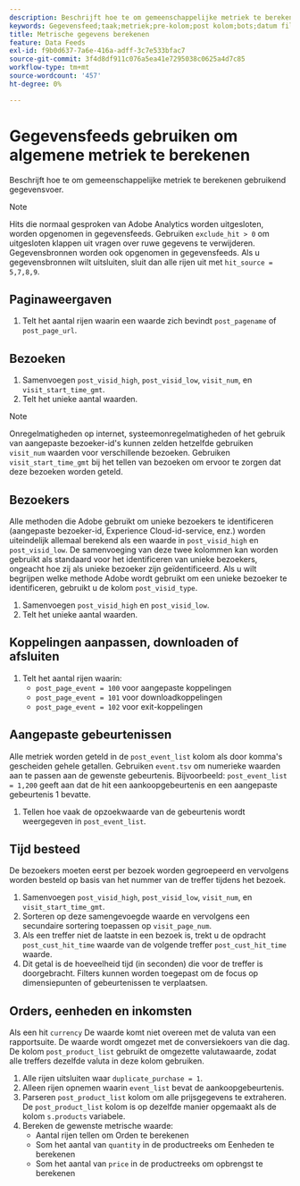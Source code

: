 ```yaml
---
description: Beschrijft hoe te om gemeenschappelijke metriek te berekenen gebruikend gegevensvoer.
keywords: Gegevensfeed;taak;metriek;pre-kolom;post kolom;bots;datum filteren;gebeurtenistekenreeks;common;formules
title: Metrische gegevens berekenen
feature: Data Feeds
exl-id: f9b0d637-7a6e-416a-adff-3c7e533bfac7
source-git-commit: 3f4d8df911c076a5ea41e7295038c0625a4d7c85
workflow-type: tm+mt
source-wordcount: '457'
ht-degree: 0%

---
```


# Gegevensfeeds gebruiken om algemene metriek te berekenen

Beschrijft hoe te om gemeenschappelijke metriek te berekenen gebruikend gegevensvoer.

>[!NOTE]
>
>Hits die normaal gesproken van Adobe Analytics worden uitgesloten, worden opgenomen in gegevensfeeds. Gebruiken `exclude_hit > 0` om uitgesloten klappen uit vragen over ruwe gegevens te verwijderen. Gegevensbronnen worden ook opgenomen in gegevensfeeds. Als u gegevensbronnen wilt uitsluiten, sluit dan alle rijen uit met `hit_source = 5,7,8,9`.

## Paginaweergaven

1. Telt het aantal rijen waarin een waarde zich bevindt `post_pagename` of `post_page_url`.

## Bezoeken

1. Samenvoegen `post_visid_high`, `post_visid_low`, `visit_num`, en `visit_start_time_gmt`.
1. Telt het unieke aantal waarden.

>[!NOTE]
>
>Onregelmatigheden op internet, systeemonregelmatigheden of het gebruik van aangepaste bezoeker-id&#39;s kunnen zelden hetzelfde gebruiken `visit_num` waarden voor verschillende bezoeken. Gebruiken `visit_start_time_gmt` bij het tellen van bezoeken om ervoor te zorgen dat deze bezoeken worden geteld.

## Bezoekers

Alle methoden die Adobe gebruikt om unieke bezoekers te identificeren (aangepaste bezoeker-id, Experience Cloud-id-service, enz.) worden uiteindelijk allemaal berekend als een waarde in `post_visid_high` en `post_visid_low`. De samenvoeging van deze twee kolommen kan worden gebruikt als standaard voor het identificeren van unieke bezoekers, ongeacht hoe zij als unieke bezoeker zijn geïdentificeerd. Als u wilt begrijpen welke methode Adobe wordt gebruikt om een unieke bezoeker te identificeren, gebruikt u de kolom `post_visid_type`.

1. Samenvoegen `post_visid_high` en `post_visid_low`.
2. Telt het unieke aantal waarden.

## Koppelingen aanpassen, downloaden of afsluiten

1. Telt het aantal rijen waarin:
   * `post_page_event = 100` voor aangepaste koppelingen
   * `post_page_event = 101` voor downloadkoppelingen
   * `post_page_event = 102` voor exit-koppelingen

## Aangepaste gebeurtenissen

Alle metriek worden geteld in de `post_event_list` kolom als door komma&#39;s gescheiden gehele getallen. Gebruiken `event.tsv` om numerieke waarden aan te passen aan de gewenste gebeurtenis. Bijvoorbeeld: `post_event_list = 1,200` geeft aan dat de hit een aankoopgebeurtenis en een aangepaste gebeurtenis 1 bevatte.

1. Tellen hoe vaak de opzoekwaarde van de gebeurtenis wordt weergegeven in `post_event_list`.

## Tijd besteed

De bezoekers moeten eerst per bezoek worden gegroepeerd en vervolgens worden besteld op basis van het nummer van de treffer tijdens het bezoek.

1. Samenvoegen `post_visid_high`, `post_visid_low`, `visit_num`, en `visit_start_time_gmt`.
2. Sorteren op deze samengevoegde waarde en vervolgens een secundaire sortering toepassen op `visit_page_num`.
3. Als een treffer niet de laatste in een bezoek is, trekt u de opdracht `post_cust_hit_time` waarde van de volgende treffer `post_cust_hit_time` waarde.
4. Dit getal is de hoeveelheid tijd (in seconden) die voor de treffer is doorgebracht. Filters kunnen worden toegepast om de focus op dimensiepunten of gebeurtenissen te verplaatsen.

## Orders, eenheden en inkomsten

Als een hit `currency` De waarde komt niet overeen met de valuta van een rapportsuite. De waarde wordt omgezet met de conversiekoers van die dag. De kolom `post_product_list` gebruikt de omgezette valutawaarde, zodat alle treffers dezelfde valuta in deze kolom gebruiken.

1. Alle rijen uitsluiten waar `duplicate_purchase = 1`.
2. Alleen rijen opnemen waarin `event_list` bevat de aankoopgebeurtenis.
3. Parseren `post_product_list` kolom om alle prijsgegevens te extraheren. De `post_product_list` kolom is op dezelfde manier opgemaakt als de kolom `s.products` variabele.
4. Bereken de gewenste metrische waarde:
   * Aantal rijen tellen om Orden te berekenen
   * Som het aantal van `quantity` in de productreeks om Eenheden te berekenen
   * Som het aantal van `price` in de productreeks om opbrengst te berekenen
